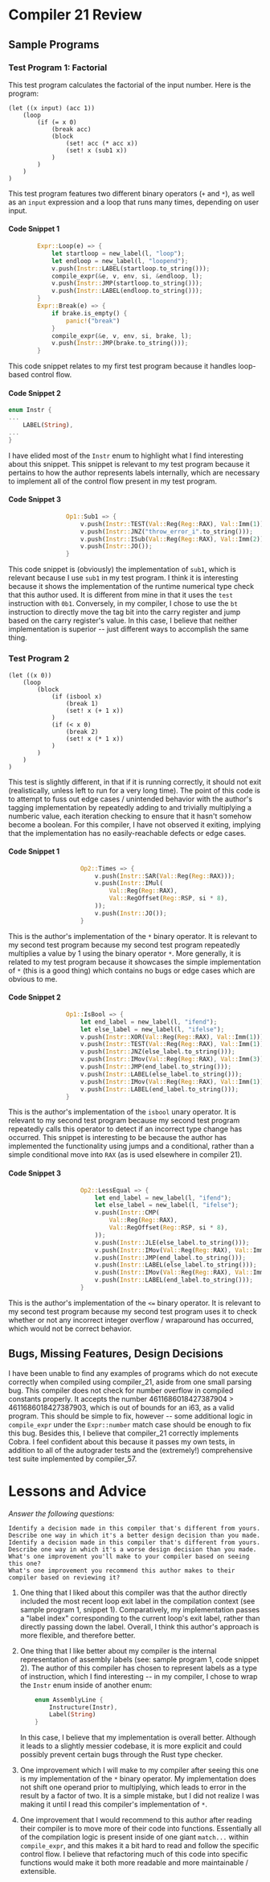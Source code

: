 # Compiler 21 Review

## Sample Programs

### Test Program 1: Factorial
This test program calculates the factorial of the input number. Here is the
program:
```
(let ((x input) (acc 1))
    (loop
        (if (= x 0)
            (break acc)
            (block
                (set! acc (* acc x))
                (set! x (sub1 x))
            )
        )
    )
)
```
This test program features two different binary operators (`+` and `*`), as well
as an `input` expression and a loop that runs many times, depending on user
input.

#### Code Snippet 1
```rust
        Expr::Loop(e) => {
            let startloop = new_label(l, "loop");
            let endloop = new_label(l, "loopend");
            v.push(Instr::LABEL(startloop.to_string()));
            compile_expr(&e, v, env, si, &endloop, l);
            v.push(Instr::JMP(startloop.to_string()));
            v.push(Instr::LABEL(endloop.to_string()));
        }
        Expr::Break(e) => {
            if brake.is_empty() {
                panic!("break")
            }
            compile_expr(&e, v, env, si, brake, l);
            v.push(Instr::JMP(brake.to_string()));
        }
```
This code snippet relates to my first test program because it handles loop-based
control flow. 


#### Code Snippet 2
```rust
enum Instr {
...
    LABEL(String),
...
}
```
I have elided most of the `Instr` enum to highlight what I find interesting
about this snippet. This snippet is relevant to my test program because it
pertains to how the author represents labels internally, which are necessary to implement
all of the control flow present in my test program.

#### Code Snippet 3
```rust
                Op1::Sub1 => {
                    v.push(Instr::TEST(Val::Reg(Reg::RAX), Val::Imm(1))); // need this if assignment operators contains both
                    v.push(Instr::JNZ("throw_error_i".to_string()));
                    v.push(Instr::ISub(Val::Reg(Reg::RAX), Val::Imm(2)));
                    v.push(Instr::JO());
                }
```
This code snippet is (obviously) the implementation of `sub1`, which is relevant
because I use `sub1` in my test program. I think it is interesting because it
shows the implementation of the runtime numerical type check that this author
used. It is different from mine in that it uses the `test` instruction with `0b1`.
Conversely, in my compiler, I chose to use the `bt` instruction to directly move
the tag bit into the carry register and jump based on the carry register's
value. In this case, I believe that neither implementation is superior -- just
different ways to accomplish the same thing.


### Test Program 2
```
(let ((x 0))
    (loop
        (block 
            (if (isbool x)
                (break 1)
                (set! x (+ 1 x))
            )
            (if (< x 0)
                (break 2)
                (set! x (* 1 x))
            )
        )
    )
)
```
This test is slightly different, in that if it is running correctly, it should
not exit (realistically, unless left to run for a very long time). The point of
this code is to attempt to fuss out edge cases / unintended behavior with the
author's tagging implementation by repeatedly adding to and trivially
multiplying a numberic value, each iteration checking to ensure that it hasn't
somehow become a boolean. For this compiler, I have not observed it exiting,
implying that the implementation has no easily-reachable defects or edge cases.

#### Code Snippet 1
```rust
                    Op2::Times => {
                        v.push(Instr::SAR(Val::Reg(Reg::RAX)));
                        v.push(Instr::IMul(
                            Val::Reg(Reg::RAX),
                            Val::RegOffset(Reg::RSP, si * 8),
                        ));
                        v.push(Instr::JO());
                    }
```
This is the author's implementation of the `*` binary operator. It is relevant
to my second test program because my second test program repeatedly multiplies a
value by 1 using the binary operator `*`. More generally, it is related to my
test program because it showcases the simple implementation of `*` (this is a
good thing) which contains no bugs or edge cases which are obvious to me.


#### Code Snippet 2
```rust
                Op1::IsBool => {
                    let end_label = new_label(l, "ifend");
                    let else_label = new_label(l, "ifelse");
                    v.push(Instr::XOR(Val::Reg(Reg::RAX), Val::Imm(1)));
                    v.push(Instr::TEST(Val::Reg(Reg::RAX), Val::Imm(1)));
                    v.push(Instr::JNZ(else_label.to_string()));
                    v.push(Instr::IMov(Val::Reg(Reg::RAX), Val::Imm(3)));
                    v.push(Instr::JMP(end_label.to_string()));
                    v.push(Instr::LABEL(else_label.to_string()));
                    v.push(Instr::IMov(Val::Reg(Reg::RAX), Val::Imm(1)));
                    v.push(Instr::LABEL(end_label.to_string()));
                }
```
This is the author's implementation of the `isbool` unary operator. It is
relevant to my second test program because my second test program repeatedly
calls this operator to detect if an incorrect type change has occurred. This
snippet is interesting to be because the author has implemented the
functionality using jumps and a conditional, rather than a simple conditional
move into `RAX` (as is used elsewhere in compiler 21).


#### Code Snippet 3
```rust
                    Op2::LessEqual => {
                        let end_label = new_label(l, "ifend");
                        let else_label = new_label(l, "ifelse");
                        v.push(Instr::CMP(
                            Val::Reg(Reg::RAX),
                            Val::RegOffset(Reg::RSP, si * 8),
                        ));
                        v.push(Instr::JLE(else_label.to_string()));
                        v.push(Instr::IMov(Val::Reg(Reg::RAX), Val::Imm(1)));
                        v.push(Instr::JMP(end_label.to_string()));
                        v.push(Instr::LABEL(else_label.to_string()));
                        v.push(Instr::IMov(Val::Reg(Reg::RAX), Val::Imm(3)));
                        v.push(Instr::LABEL(end_label.to_string()));
                    }
```
This is the author's implementation of the `<=` binary operator. It is relevant
to my second test program because my second test program uses it to check
whether or not any incorrect integer overflow / wraparound has occurred, which
would not be correct behavior.


## Bugs, Missing Features, Design Decisions

I have been unable to find any examples of programs which do not execute
correctly when compiled using compiler_21, aside from one small parsing bug.
This compiler does not check for number overflow in compiled constants properly.
It accepts the number 4611686018427387904 > 4611686018427387903, which is out of
bounds for an i63, as a valid program. This should be simple to fix, however --
some additional logic in `compile_expr` under the `Expr::number` match case
should be enough to fix this bug. Besides this, I believe that compiler_21
correctly implements Cobra. I feel confident about this because it passes my own
tests, in addition to all of the autograder tests and the (extremely!) comprehensive 
test suite implemented by compiler_57.


# Lessons and Advice

*Answer the following questions:*

    Identify a decision made in this compiler that's different from yours. Describe one way in which it's a better design decision than you made.
    Identify a decision made in this compiler that's different from yours. Describe one way in which it's a worse design decision than you made.
    What's one improvement you'll make to your compiler based on seeing this one?
    What's one improvement you recommend this author makes to their compiler based on reviewing it?

1. One thing that I liked about this compiler was that the author directly
    included the most recent loop exit label in the compilation context (see
    sample program 1, snippet 1). Comparatively, my implementation passes a
    "label index" corresponding to the current loop's exit label, rather than
    directly passing down the label. Overall, I think this author's approach is
    more flexible, and therefore better.
2. One thing that I like better about my compiler is the internal representation
    of assembly labels (see: sample program 1, code snippet 2). The author of
    this compiler has chosen to represent labels as a type of instruction, which
    I find interesting -- in my compiler, I chose to wrap the `Instr` enum inside
    of another enum: 
    ```rust
        enum AssemblyLine {
            Instructure(Instr), 
            Label(String)
        } 
    ```
    In this case, I believe that my implementation is overall better. Although
    it leads to a slightly messier codebase, it is more explicit and could
    possibly prevent certain bugs through the Rust type checker.

4. One improvement which I will make to my compiler after seeing this one is my
    implementation of the `*` binary operator. My implementation does not shift
    one operand prior to multiplying, which leads to error in the result by a
    factor of two. It is a simple mistake, but I did not realize I was making it
    until I read this compiler's implementation of `*`.
5. One improvement that I would recommend to this author after reading their
    compiler is to move more of their code into functions. Essentially all of the
    compilation logic is present inside of one giant `match...` within
    `compile_expr`, and this makes it a bit hard to read and follow the specific
    control flow. I believe that refactoring much of this code into specific
    functions would make it both more readable and more maintainable /
    extensible.

